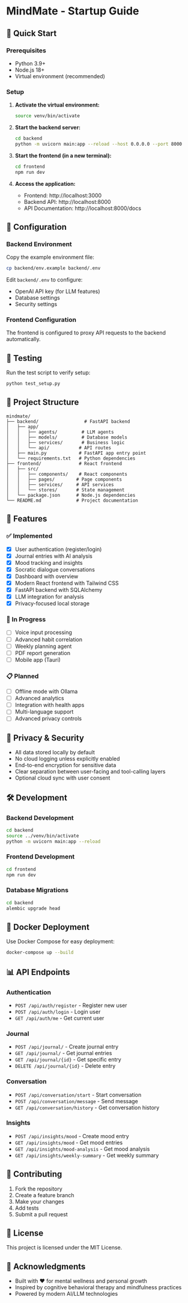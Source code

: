 # MindMate - Startup Guide

## 🚀 Quick Start

### Prerequisites
- Python 3.9+
- Node.js 18+
- Virtual environment (recommended)

### Setup

1. **Activate the virtual environment:**
   ```bash
   source venv/bin/activate
   ```

2. **Start the backend server:**
   ```bash
   cd backend
   python -m uvicorn main:app --reload --host 0.0.0.0 --port 8000
   ```

3. **Start the frontend (in a new terminal):**
   ```bash
   cd frontend
   npm run dev
   ```

4. **Access the application:**
   - Frontend: http://localhost:3000
   - Backend API: http://localhost:8000
   - API Documentation: http://localhost:8000/docs

## 🔧 Configuration

### Backend Environment
Copy the example environment file:
```bash
cp backend/env.example backend/.env
```

Edit `backend/.env` to configure:
- OpenAI API key (for LLM features)
- Database settings
- Security settings

### Frontend Configuration
The frontend is configured to proxy API requests to the backend automatically.

## 🧪 Testing

Run the test script to verify setup:
```bash
python test_setup.py
```

## 📁 Project Structure

```
mindmate/
├── backend/                 # FastAPI backend
│   ├── app/
│   │   ├── agents/         # LLM agents
│   │   ├── models/         # Database models
│   │   ├── services/       # Business logic
│   │   └── api/           # API routes
│   ├── main.py            # FastAPI app entry point
│   └── requirements.txt   # Python dependencies
├── frontend/              # React frontend
│   ├── src/
│   │   ├── components/    # React components
│   │   ├── pages/        # Page components
│   │   ├── services/     # API services
│   │   └── stores/       # State management
│   └── package.json      # Node.js dependencies
└── README.md             # Project documentation
```

## 🌟 Features

### ✅ Implemented
- [x] User authentication (register/login)
- [x] Journal entries with AI analysis
- [x] Mood tracking and insights
- [x] Socratic dialogue conversations
- [x] Dashboard with overview
- [x] Modern React frontend with Tailwind CSS
- [x] FastAPI backend with SQLAlchemy
- [x] LLM integration for analysis
- [x] Privacy-focused local storage

### 🚧 In Progress
- [ ] Voice input processing
- [ ] Advanced habit correlation
- [ ] Weekly planning agent
- [ ] PDF report generation
- [ ] Mobile app (Tauri)

### 📋 Planned
- [ ] Offline mode with Ollama
- [ ] Advanced analytics
- [ ] Integration with health apps
- [ ] Multi-language support
- [ ] Advanced privacy controls

## 🔐 Privacy & Security

- All data stored locally by default
- No cloud logging unless explicitly enabled
- End-to-end encryption for sensitive data
- Clear separation between user-facing and tool-calling layers
- Optional cloud sync with user consent

## 🛠️ Development

### Backend Development
```bash
cd backend
source ../venv/bin/activate
python -m uvicorn main:app --reload
```

### Frontend Development
```bash
cd frontend
npm run dev
```

### Database Migrations
```bash
cd backend
alembic upgrade head
```

## 🐳 Docker Deployment

Use Docker Compose for easy deployment:
```bash
docker-compose up --build
```

## 📊 API Endpoints

### Authentication
- `POST /api/auth/register` - Register new user
- `POST /api/auth/login` - Login user
- `GET /api/auth/me` - Get current user

### Journal
- `POST /api/journal/` - Create journal entry
- `GET /api/journal/` - Get journal entries
- `GET /api/journal/{id}` - Get specific entry
- `DELETE /api/journal/{id}` - Delete entry

### Conversation
- `POST /api/conversation/start` - Start conversation
- `POST /api/conversation/message` - Send message
- `GET /api/conversation/history` - Get conversation history

### Insights
- `POST /api/insights/mood` - Create mood entry
- `GET /api/insights/mood` - Get mood entries
- `GET /api/insights/mood-analysis` - Get mood analysis
- `GET /api/insights/weekly-summary` - Get weekly summary

## 🤝 Contributing

1. Fork the repository
2. Create a feature branch
3. Make your changes
4. Add tests
5. Submit a pull request

## 📄 License

This project is licensed under the MIT License.

## 🙏 Acknowledgments

- Built with ❤️ for mental wellness and personal growth
- Inspired by cognitive behavioral therapy and mindfulness practices
- Powered by modern AI/LLM technologies 